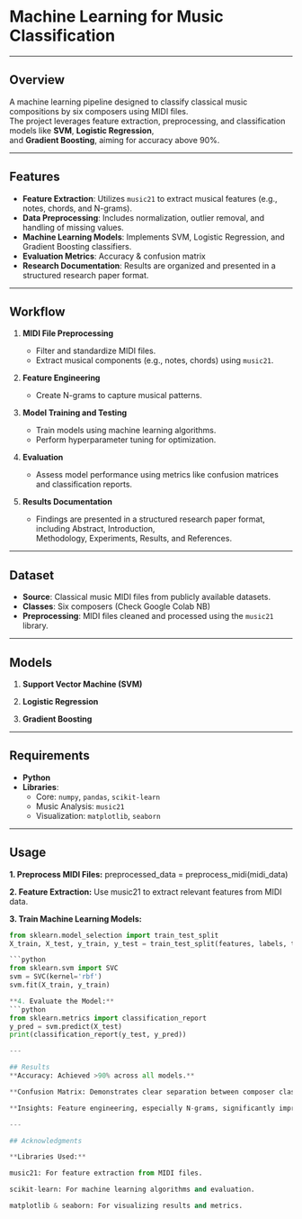 # Machine Learning for Music Classification

---

## Overview
A machine learning pipeline designed to classify classical music compositions by six composers using MIDI files.  
The project leverages feature extraction, preprocessing, and classification models like **SVM**, **Logistic Regression**,  
and **Gradient Boosting**, aiming for accuracy above 90%.

---

## Features
- **Feature Extraction**: Utilizes `music21` to extract musical features (e.g., notes, chords, and N-grams).  
- **Data Preprocessing**: Includes normalization, outlier removal, and handling of missing values.  
- **Machine Learning Models**: Implements SVM, Logistic Regression, and Gradient Boosting classifiers.  
- **Evaluation Metrics**: Accuracy & confusion matrix
- **Research Documentation**: Results are organized and presented in a structured research paper format.  

---
## Workflow
1. **MIDI File Preprocessing**  
   - Filter and standardize MIDI files.  
   - Extract musical components (e.g., notes, chords) using `music21`.  

2. **Feature Engineering**  
   - Create N-grams to capture musical patterns.   

3. **Model Training and Testing**  
   - Train models using machine learning algorithms.  
   - Perform hyperparameter tuning for optimization.  

4. **Evaluation**  
   - Assess model performance using metrics like confusion matrices and classification reports.  

5. **Results Documentation**  
   - Findings are presented in a structured research paper format, including Abstract, Introduction,  
     Methodology, Experiments, Results, and References.  

---
## Dataset
- **Source**: Classical music MIDI files from publicly available datasets.  
- **Classes**: Six composers (Check Google Colab NB) 
- **Preprocessing**: MIDI files cleaned and processed using the `music21` library.  

---
## Models
1. **Support Vector Machine (SVM)**  

2. **Logistic Regression**    

3. **Gradient Boosting**  

---
## Requirements
- **Python** 
- **Libraries**:  
  - Core: `numpy`, `pandas`, `scikit-learn`  
  - Music Analysis: `music21`  
  - Visualization: `matplotlib`, `seaborn`
    
---
## Usage
**1. Preprocess MIDI Files:**
preprocessed_data = preprocess_midi(midi_data)

**2. Feature Extraction:**
Use music21 to extract relevant features from MIDI data.

**3. Train Machine Learning Models:**
```python
from sklearn.model_selection import train_test_split
X_train, X_test, y_train, y_test = train_test_split(features, labels, test_size=0.2)

```python  
from sklearn.svm import SVC
svm = SVC(kernel='rbf')
svm.fit(X_train, y_train)

**4. Evaluate the Model:**
```python  
from sklearn.metrics import classification_report
y_pred = svm.predict(X_test)
print(classification_report(y_test, y_pred))

---

## Results
**Accuracy: Achieved >90% across all models.**

**Confusion Matrix: Demonstrates clear separation between composer classes.**

**Insights: Feature engineering, especially N-grams, significantly improved classification accuracy.**

---

## Acknowledgments

**Libraries Used:**

music21: For feature extraction from MIDI files.

scikit-learn: For machine learning algorithms and evaluation.

matplotlib & seaborn: For visualizing results and metrics.














